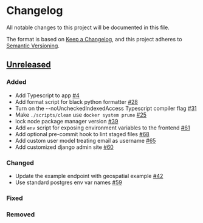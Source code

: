 # Changelog

All notable changes to this project will be documented in this file.

The format is based on [Keep a Changelog](https://keepachangelog.com/en/1.0.0/),
and this project adheres to [Semantic Versioning](https://semver.org/spec/v2.0.0.html).

## [Unreleased]

### Added
- Add Typescript to app [#4](https://github.com/azavea/azavea-project-template/pull/4)
- Add format script for black python formatter [#28](https://github.com/azavea/azavea-project-template/pull/28)
- Turn on the --noUncheckedIndexedAccess Typescript compiler flag [#31](https://github.com/azavea/azavea-project-template/pull/31)
- Make `./scripts/clean` use `docker system prune` [#25](https://github.com/azavea/azavea-project-template/pull/35)
- lock node package manager version [#39](https://github.com/azavea/azavea-project-template/pull/39)
- Add `env` script for exposing environment variables to the frontend [#61](https://github.com/azavea/azavea-project-template/pull/61)
- Add optional pre-commit hook to lint staged files [#68](https://github.com/azavea/azavea-project-template/pull/68)
- Add custom user model treating email as username [#65](https://github.com/azavea/azavea-project-template/pull/65)
- Add customized django admin site [#60](https://github.com/azavea/azavea-project-template/pull/60)

### Changed
- Update the example endpoint with geospatial example [#42](https://github.com/azavea/azavea-project-template/pull/42)
- Use standard postgres env var names [#59](https://github.com/azavea/azavea-project-template/pull/59)

### Fixed

### Removed


[Unreleased]: https://github.com/azavea/project-name/tree/HEAD
